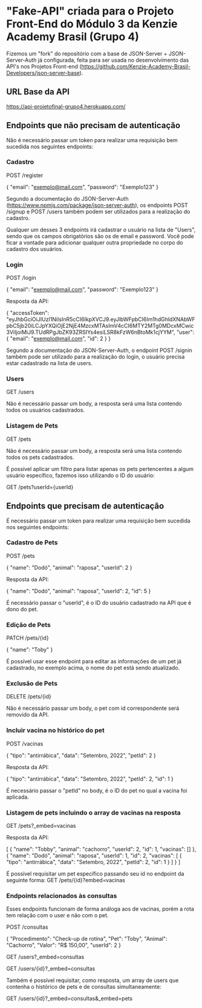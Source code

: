 # "Fake-API" criada para o Projeto Front-End do Módulo 3 da Kenzie Academy Brasil (Grupo 4)

Fizemos um "fork" do repositório com a base de JSON-Server + JSON-Server-Auth já configurada, feita para ser usada no desenvolvimento das API's nos Projetos Front-end (https://github.com/Kenzie-Academy-Brasil-Developers/json-server-base).

## URL Base da API

https://api-projetofinal-grupo4.herokuapp.com/

## Endpoints que não precisam de autenticação

Não é necessário passar um token para realizar uma requisição bem sucedida nos seguintes endpoints:

### Cadastro

POST /register

{
"email": "exemplo@mail.com",
"password": "Exemplo123"
}

Segundo a documentação do JSON-Server-Auth (https://www.npmjs.com/package/json-server-auth), os endpoints POST /signup e POST /users também podem ser utilizados para a realização do cadastro.

Qualquer um desses 3 endpoints irá cadastrar o usuário na lista de "Users", sendo que os campos obrigatórios são os de email e password.
Você pode ficar a vontade para adicionar qualquer outra propriedade no corpo do cadastro dos usuários.

### Login

POST /login

{
"email": "exemplo@mail.com",
"password": "Exemplo123"
}

Resposta da API:

{
"accessToken": "eyJhbGciOiJIUzI1NiIsInR5cCI6IkpXVCJ9.eyJlbWFpbCI6Im1hdGhldXNAbWFpbC5jb20iLCJpYXQiOjE2NjE4MzcxMTAsImV4cCI6MTY2MTg0MDcxMCwic3ViIjoiMiJ9.TUdRPgJbZK93ZRSIYs4esiLSR8kFzW6nBtoMk1cjYYM",
"user": {
"email": "exemplo@mail.com",
"id": 2
}
}

Segundo a documentação do JSON-Server-Auth, o endpoint POST /signin também pode ser utilizado para a realização do login, o usuário precisa estar
cadastrado na lista de users.

### Users

GET /users

Não é necessário passar um body, a resposta será uma lista contendo todos os usuários cadastrados.

### Listagem de Pets

GET /pets

Não é necessário passar um body, a resposta será uma lista contendo todos os pets cadastrados.

É possível aplicar um filtro para listar apenas os pets pertencentes a algum usuário específico, fazemos isso utilizando o ID do usuário:

GET /pets?userId={userId}

## Endpoints que precisam de autenticação

É necessário passar um token para realizar uma requisição bem sucedida nos seguintes endpoints:

### Cadastro de Pets

POST /pets

{
"name": "Dodó",
"animal": "raposa",
"userId": 2
}

Resposta da API:

{
"name": "Dodó",
"animal": "raposa",
"userId": 2,
"id": 5
}

É necessário passar o "userId", é o ID do usuário cadastrado na API que é dono do pet.

### Edição de Pets

PATCH /pets/{id}

{
"name": "Toby"
}

É possível usar esse endpoint para editar as informações de um pet já cadastrado, no exemplo acima, o nome do pet está sendo atualizado.

### Exclusão de Pets

DELETE /pets/{id}

Não é necessário passar um body, o pet com id correspondente será removido da API.

### Incluir vacina no histórico do pet

POST /vacinas

{
"tipo": "antirrábica",
"data": "Setembro, 2022",
"petId": 2
}

Resposta da API:

{
"tipo": "antirrábica",
"data": "Setembro, 2022",
"petId": 2,
"id": 1
}

É necessário passar o "petId" no body, é o ID do pet no qual a vacina foi aplicada.

### Listagem de pets incluindo o array de vacinas na resposta

GET /pets?\_embed=vacinas

Resposta da API:

[
{
"name": "Tobby",
"animal": "cachorro",
"userId": 2,
"id": 1,
"vacinas": []
},
{
"name": "Dodó",
"animal": "raposa",
"userId": 1,
"id": 2,
"vacinas": [
{
"tipo": "antirrábica",
"data": "Setembro, 2022",
"petId": 2,
"id": 1
}
]
}
]

É possível requisitar um pet específico passando seu id no endpoint da seguinte forma: GET /pets/{id}?embed=vacinas

### Endpoints relacionados às consultas

Esses endpoints funcionam de forma análoga aos de vacinas, porém a rota tem relação com o user e não com o pet.

POST /consultas

{
"Procedimento": "Check-up de rotina",
"Pet": "Toby",
"Animal": "Cachorro",
"Valor": "R$ 150,00",
"userId": 2
}

GET /users?\_embed=consultas

GET /users/{id}?\_embed=consultas

Também é possível requisitar, como resposta, um array de users que contenha o histórico de pets e de consultas simultaneamente:

GET /users/{id}?\_embed=consultas&\_embed=pets
